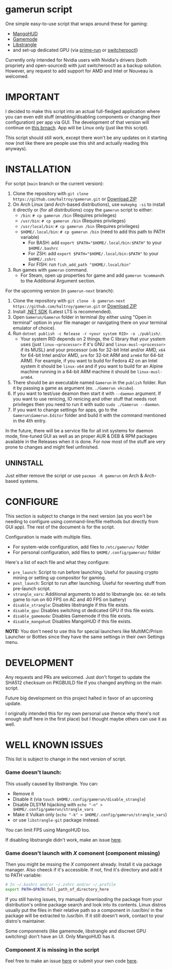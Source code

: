 # gamerun script

One simple easy-to-use script that wraps around these for gaming:
 - [MangoHUD](https://github.com/flightlessmango/MangoHud)
 - [Gamemode](https://github.com/FeralInteractive/gamemode)
 - [Libstrangle](https://gitlab.com/torkel104/libstrangle)
 - and set-up dedicated GPU (via [prime-run](https://archlinux.org/packages/extra/any/nvidia-prime/) or [switcherooctl](https://gitlab.freedesktop.org/hadess/switcheroo-control/))
 
Currently only intended for Nvidia users with Nvidia's drivers (both propriety and open-sourced) with just switcherooctl as a backup solution. However, any request to add support for AMD and Intel or Nouveau is welcomed. 

# IMPORTANT

I decided to make this script into an actual full-fledged application where you can even edit stuff (enabling/disabling components or changing their configuration) per app via GUI. The development of that version will continue on [this brnach](https://github.com/haltroy/gamerun/tree/gamerun-next). App will be Linux only (just like this script).

This script should still work, except there won't be any updates on it starting now (not like there are people use this shit and actually reading this anyways).

# INSTALLATION

For script (`main` branch or the current version):

1. Clone the repository with `git clone https://github.com/haltroy/gamerun.git` or [Download ZIP](https://github.com/Haltroy/gamerun/archive/refs/heads/main.zip)
2. On Arch Linux (and Arch-based distributions), use `makepkg -si` to install it directly or (for all distributions)
   copy the `gamerun` script to either:
    - `/bin`: `# cp gamerun /bin` (Requires privileges)
    - `/usr/bin`: `# cp gamerun /bin` (Requires privileges)
    - `/usr/local/bin`: `# cp gamerun /bin` (Requires privileges)
    - `$HOME/.local/bin`: `# cp gamerun /bin` (need to add this path to PATH variable)
        - For BASH: add `export $PATH="$HOME/.local/bin:$PATH"` to your `$HOME/.bashrc`
        - For ZSH: add `export $PATH="$HOME/.local/bin:$PATH"` to your `$HOME/.zshrc`
        - For FISH: run `fish_add_path "$HOME/.local/bin"`
3. Run games with `gamerun` command.
   - For Steam, open up properties for game and add `gamerun %command%` to the Additional Argument section.

For the upcoming version (in `gamerun-next` branch):

1. Clone the repository with `git clone -b gamerun-next https://github.com/haltroy/gamerun.git` or [Download ZIP](https://github.com/Haltroy/gamerun/archive/refs/heads/gamerun-next.zip)
2. Install [.NET SDK](https://dotnet.microsoft.com) (Latest LTS is recommended).
3. Open `Gamerun/Gamerun` folder in terminal (by either using "Open in terminal" option in your file manager or navigating there on your terminal emulator of choice).
4. Run `dotnet publish -c Release -r <your system RID> -o ./publish/`.
   - Your system RID depends on 2 things, the C library that your ysstem uses (just `linux-<processor>` if it's GNU and `linux-musl-<processor>` if its MUSL) and your processor (`x86` for 32-bit Intel and/or AMD, `x64` for 64-bit Intel and/or AMD, `arm` for 32-bit ARM and  `arm64` for 64-bit ARM). For example, if you want to build for Fedora 42 on an Intel system it should be `linux-x64` and if you want to build for an Alpine machine running in a 64-bit ARM machine it should be `linux-musl-arm64`.
5. There should be an executable named `Gamerun` in the `publish` folder. Run it by passing a game as argument (ex. `./Gamerun vkcube`).
6. If you want to test/use deamon then start it with `--daemon` argument. If you want to use renicing, IO renicing and other stuff that needs root privileges then you need to run it with sudo `sudo ./Gamerun --daemon`.
7. If you want to change settings for apps, go to the `Gamerun\Gamerun.Editor` folder and build it with the command mentioned in the 4th entry. 

In the future, there will be a service file for all init systems for daemon mode, fine-tuned GUI as well as an proper AUR & DEB & RPM packages available in the Releases when it is done. For now most of the stuff are very prone to changes and might feel unfinished.

## UNINSTALL

Just either remove the script or use `pacman -R gamerun` on Arch & Arch-based systems.

# CONFIGURE

This section is subject to change in the next version (as you won't be needing to configure using command-line/file methods but directly from GUI app).
The rest of the document is for the script.

Configuration is made with multiple files.

 - For system-wide configuration, add files to `/etc/gamerun/` folder
 - For personal configuration, add files to `$HOME/.config/gamerun/` folder
 
Here's a list of each file and what they configure:
 - `pre_launch`: Script to run before launching. Useful for pausing crypto mining or setting up compositor for gaming.
 - `post_launch`: Script to run after launching. Useful for reverting stuff from pre-launch script.
 - `strangle_vars`: Additional arguments to add to libstrangle (ex. `60:40` tells game to run on 60 FPS on AC and 40 FPS on battery)
 - `disable_strangle`: Disables libstrangle if this file exists.
 - `disable_gpu`: Disables switching ot dedicated GPU if this file exists.
 - `disable_gamemode`: Disables Gamemode if this file exists.
 - `disable_mangohud`: Disables MangoHUD if this file exists.

**NOTE:** You don't need to use this for special launchers like MultiMC/Prism Launcher or Bottles since they have the same settings in their own Settings menu.

# DEVELOPMENT

Any requests and PRs are welcomed. Just don't forget to update the SHA512 checksum on PKGBUILD file if you changed anything on the main script.

Future big development on this project halted in favor of an upcoming update.

I originally intended this for my own personal use (hence why there's not enough stuff here in the first place) but I thought maybe others can use it as well.


# WELL KNOWN ISSUES

This list is subject to change in the next version of script.

### Game doesn't launch:
This usually caused by libstrangle. You can:
 - Remove it
 - Disable it (via `touch $HOME/.config/gamerun/disable_strangle`)
 - Disable DLSYM hijacking with `echo "-n" > $HOME/.config/gamerun/strangle_vars`
 - Make it Vulkan only (`echo "-k" > $HOME/.config/gamerun/strangle_vars`)
 - or use `libstrangle-git` package instead.

You can limit FPS using MangoHUD too.

If disabling libstrangle didn't work, make an issue [here](https://github.com/Haltroy/gamerun/issues/new).

### Game doesn't launch with *X* comonent (component missing)

Then you might be mssing the *X* component already. Install it via package manager. Also cheeck if it's accessible. If not, find it's directory and add it to PATH variable:
````bash
# In ~/.bashrc and/or ~/.zshrc and/or ~/.profile
export PATH=$PATH:full_path_of_directory_here
````

If you still having issues, try manually downlaoding the package from your distribution's online package search and look into its contents. Linux distros usually put the files in their relative path so a component in /usr/bin/ in the package will be extracted to /usr/bin.
If it still doesn't work, contact to your distro's maintainer.

Some componenets (like gamemode, libstrangle and discreet GPU switching) don't have an UI. Only MangoHUD has it.

### Component *X* is missing in the script

Feel free to make an issue [here](https://github.com/Haltroy/gamerun/issues/new) or submit your own code [here](https://github.com/Haltroy/gamerun/pulls).
